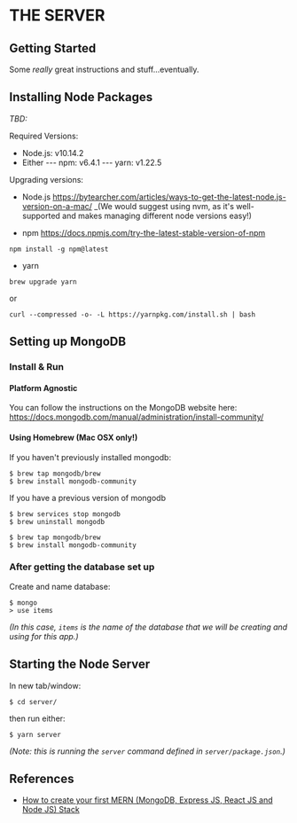 # THE SERVER

## Getting Started
Some _really_ great instructions and stuff...eventually.

## Installing Node Packages
_TBD:_

Required Versions:
- Node.js: v10.14.2
- Either
--- npm: v6.4.1
--- yarn: v1.22.5

Upgrading versions:
- Node.js
https://bytearcher.com/articles/ways-to-get-the-latest-node.js-version-on-a-mac/
_(We would suggest using nvm, as it's well-supported and makes managing different node versions easy!)

- npm
https://docs.npmjs.com/try-the-latest-stable-version-of-npm
```
npm install -g npm@latest
```


- yarn
```
brew upgrade yarn
```
or
```
curl --compressed -o- -L https://yarnpkg.com/install.sh | bash
```

## Setting up MongoDB

### Install & Run

#### Platform Agnostic
You can follow the instructions on the MongoDB website here: https://docs.mongodb.com/manual/administration/install-community/

#### Using Homebrew (Mac OSX only!)
If you haven't previously installed mongodb:
```
$ brew tap mongodb/brew
$ brew install mongodb-community
```

If you have a previous version of mongodb
```
$ brew services stop mongodb
$ brew uninstall mongodb

$ brew tap mongodb/brew
$ brew install mongodb-community
```

### After getting the database set up

Create and name database:
```
$ mongo
> use items
```
_(In this case, `items` is the name of the database that we will be creating and using for this app.)_

## Starting the Node Server
In new tab/window:
```
$ cd server/
```
then run either:
```
$ yarn server
```
_(Note: this is running the `server` command defined in `server/package.json`.)_

## References
- [How to create your first MERN (MongoDB, Express JS, React JS and Node JS) Stack](https://medium.com/swlh/how-to-create-your-first-mern-mongodb-express-js-react-js-and-node-js-stack-7e8b20463e66)
